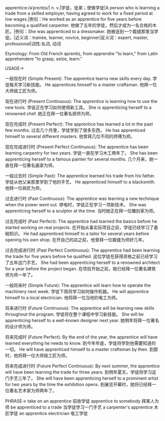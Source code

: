 apprentice:/əˈprɛntɪs/| n. v.|学徒，徒弟；使做学徒|A person who is learning a trade from a skilled employer, having agreed to work for a fixed period at low wages.|例句：He worked as an apprentice for five years before becoming a qualified carpenter.  他做了五年的学徒，然后才成为一名合格的木匠。|例句：She was apprenticed to a dressmaker. 她被送到一个裁缝那里当学徒。|近义词：trainee, learner, novice, beginner|反义词：expert, master, professional|词性:名词, 动词

Etymology:
From Old French aprentiz, from apprendre "to learn," from Latin apprehendere "to grasp, seize, learn."

USAGE->

一般现在时 (Simple Present):
The apprentice learns new skills every day. 学徒每天学习新技能。
He apprentices himself to a master craftsman. 他拜一位大师级工匠为师。


现在进行时 (Present Continuous):
The apprentice is learning how to use the new tools. 学徒正在学习如何使用新工具。
She is apprenticing herself to a renowned chef. 她正在拜一位著名厨师为师。


现在完成时 (Present Perfect):
The apprentice has learned a lot in the past few months.  过去几个月里，学徒学到了很多东西。
He has apprenticed himself to several different masters. 他曾拜几位不同的师傅为师。


现在完成进行时 (Present Perfect Continuous):
The apprentice has been learning carpentry for two years.  学徒一直在学习木工两年了。
She has been apprenticing herself to a famous painter for several months.  几个月来，她一直在拜一位著名画家为师。


一般过去时 (Simple Past):
The apprentice learned his trade from his father. 学徒从他父亲那里学到了他的手艺。
He apprenticed himself to a blacksmith. 他拜一位铁匠为师。


过去进行时 (Past Continuous):
The apprentice was learning a new technique when the power went out.  停电时，学徒正在学习一项新技术。
She was apprenticing herself to a sculptor at the time.  当时她正在拜一位雕刻家为师。


过去完成时 (Past Perfect):
The apprentice had learned the basics before he started working on real projects. 在开始从事实际项目之前，学徒已经学习了基础知识。
He had apprenticed himself to a tailor for several years before opening his own shop. 在开自己的店之前，他曾拜一位裁缝为师好几年。


过去完成进行时 (Past Perfect Continuous):
The apprentice had been learning the trade for five years before he qualified.  这位学徒在获得资格之前已经学习了五年这门手艺。
She had been apprenticing herself to a renowned architect for a year before the project began.  在项目开始之前，她已经拜一位著名建筑师为师一年了。


一般将来时 (Simple Future):
The apprentice will learn how to operate the machinery next week. 学徒下周将学习如何操作机器。
He will apprentice himself to a local electrician. 他将拜一位当地的电工为师。


将来进行时 (Future Continuous):
The apprentice will be learning new skills throughout the program. 学徒将在整个课程中学习新技能。
She will be apprenticing herself to a well-known designer next year.  她明年将拜一位著名的设计师为师。


将来完成时 (Future Perfect):
By the end of the year, the apprentice will have learned everything he needs to know. 到今年年底，学徒将学到他需要知道的一切。
He will have apprenticed himself to a master craftsman by then. 到那时，他将拜一位大师级工匠为师。


将来完成进行时 (Future Perfect Continuous):
By next summer, the apprentice will have been learning the trade for three years. 到明年夏天，学徒将学习这门手艺三年了。
She will have been apprenticing herself to a prominent artist for two years by the time the exhibition opens. 到展览开幕时，她将已经拜一位著名艺术家为师两年了。


PHRASE->
take on an apprentice  招收学徒
apprentice to somebody  拜某人为师
be apprenticed to a trade  当学徒学习一门手艺
a carpenter's apprentice  木匠学徒
an apprentice electrician 电工学徒
